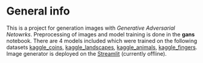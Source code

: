 # General info
This is a project for generation images with *Generative Adversarial Netowrks*. Preprocessing of images and model training is done in the **gans** notebook. There are 4 models included which were trained on the following datasets [kaggle_coins](https://www.kaggle.com/wanderdust/coin-images), [kaggle_landscapes](https://www.kaggle.com/arnaud58/landscape-pictures), [kaggle_animals](https://www.kaggle.com/andrewmvd/animal-faces), [kaggle_fingers](https://www.kaggle.com/koryakinp/fingers). Image generator is deployed on the [Streamlit]() (currently offline).
